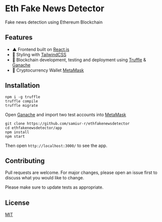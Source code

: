 # Eth Fake News Detector

Fake news detection using Ethereum Blockchain

## Features
- ▲ Frontend built on [React.js](https://github.com/facebook/react)
- 💅 Styling with [TailwindCSS](https://tailwindcss.com/)
- 🐐 Blockchain development, testing and deployment using [Truffle](https://trufflesuite.com/) & [Ganache](https://trufflesuite.com/ganache/)
- 🌱 Cryptocurrency Wallet [MetaMask](https://metamask.io/)

## Installation

```
npm i -g truffle
truffle compile
truffle migrate
```
Open [Ganache](https://trufflesuite.com/ganache/) and import two test accounts into [MetaMask](https://metamask.io/)

```
git clone https://github.com/samiur-r/ethfakenewsdetector
cd ethfakenewsdetector/app
npm install
npm start
```
Then open `http://localhost:3000/` to see the app.

## Contributing
Pull requests are welcome. For major changes, please open an issue first to discuss what you would like to change.

Please make sure to update tests as appropriate.

## License
[MIT](https://choosealicense.com/licenses/mit/)